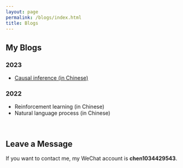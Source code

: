 ```yaml
---
layout: page
permalink: /blogs/index.html
title: Blogs
---
```


## My Blogs

### 2023

- [Causal inference (in Chinese)](https://hustyuchen.github.io/blogs/causal_inference.pdf)

### 2022

- Reinforcement learning (in Chinese)<br>
- Natural language process (in Chinese)<br>

<br>

## Leave a Message

If you want to contact me, my WeChat account is **chen1034429543**.
